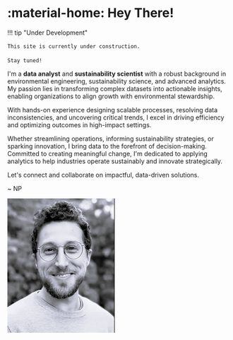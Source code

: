 # :material-home: Hey There!

!!! tip "Under Development"

    This site is currently under construction.

    Stay tuned!

I'm a **data analyst** and **sustainability scientist** with a robust background in
environmental engineering, sustainability science, and advanced analytics.
My passion lies in transforming complex datasets into actionable insights,
enabling organizations to align growth with environmental stewardship.

With hands-on experience designing scalable processes, resolving data
inconsistencies, and uncovering critical trends, I excel in driving efficiency
and optimizing outcomes in high-impact settings.

​Whether streamlining operations, informing sustainability strategies, or
sparking innovation, I bring data to the forefront of decision-making.
Committed to creating meaningful change, I'm dedicated to applying analytics
to help industries operate sustainably and innovate strategically.

Let's connect and collaborate on impactful, data-driven solutions.

~ NP

![profile](assets/images/profile.png)
